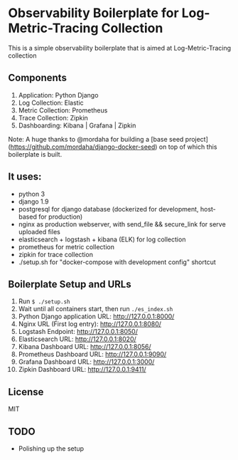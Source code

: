 # Observability Boilerplate for Log-Metric-Tracing Collection

This is a simple observability boilerplate that is aimed at Log-Metric-Tracing collection

## Components
1. Application:	Python Django
2. Log Collection: Elastic
3. Metric Collection: Prometheus
4. Trace Collection: Zipkin
5. Dashboarding: Kibana | Grafana | Zipkin

Note: A huge thanks to @mordaha for building a [base seed project] (https://github.com/mordaha/django-docker-seed) on top of which this boilerplate is built.

## It uses:

- python 3
- django 1.9
- postgresql for django database (dockerized for development, host-based for production)
- nginx as production webserver, with send_file && secure_link for serve uploaded files
- elasticsearch + logstash + kibana (ELK) for log collection
- prometheus for metric collection
- zipkin for trace collection
- ./setup.sh for "docker-compose with development config" shortcut

## Boilerplate Setup and URLs

01. Run `$ ./setup.sh`
02. Wait until all containers start, then run `./es_index.sh`
03. Python Django application URL:	http://127.0.0.1:8000/
04. Nginx URL (First log entry):	http://127.0.0.1:8080/
05. Logstash Endpoint:				http://127.0.0.1:8050/
06. Elasticsearch URL:				http://127.0.0.1:8020/
07. Kibana Dashboard URL:			http://127.0.0.1:8056/
08. Prometheus Dashboard URL:		http://127.0.0.1:9090/
09. Grafana Dashboard URL:			http://127.0.0.1:3000/
10. Zipkin Dashboard URL:			http://127.0.0.1:9411/

## License

MIT

## TODO

- Polishing up the setup